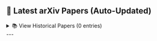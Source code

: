 ## 📰 Latest arXiv Papers (Auto-Updated)
<!-- LATEST_PAPERS_START -->
<!-- LATEST_PAPERS_END -->


<!-- HISTORICAL_PAPERS_START -->
<details>
<summary>📚 View Historical Papers (0 entries)</summary>
</details>
<!-- HISTORICAL_PAPERS_END -->
---

